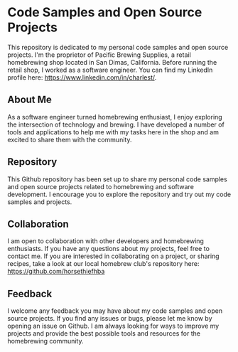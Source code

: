 # Code Samples and Open Source Projects
This repository is dedicated to my personal code samples and open source projects. I'm the proprietor of Pacific Brewing Supplies, a retail homebrewing shop located in San Dimas, California. Before running the retail shop, I worked as a software engineer. You can find my LinkedIn profile here: https://www.linkedin.com/in/charlest/.

## About Me
As a software engineer turned homebrewing enthusiast, I enjoy exploring the intersection of technology and brewing. I have developed a number of tools and applications to help me with my tasks here in the shop and am excited to share them with the community.

## Repository
This Github repository has been set up to share my personal code samples and open source projects related to homebrewing and software development. I encourage you to explore the repository and try out my code samples and projects.

## Collaboration
I am open to collaboration with other developers and homebrewing enthusiasts. If you have any questions about my projects, feel free to contact me.  If you are interested in collaborating on a project, or sharing recipes, take a look at our local homebrew club's repository here: https://github.com/horsethiefhba

## Feedback
I welcome any feedback you may have about my code samples and open source projects. If you find any issues or bugs, please let me know by opening an issue on Github. I am always looking for ways to improve my projects and provide the best possible tools and resources for the homebrewing community.

